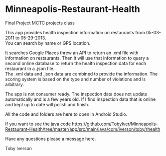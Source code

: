 # Minneapolis-Restaurant-Health
Final Project MCTC projects class

This app provides health inspection information on restaurants from 05-03-2011 to 05-29-2013.  
You can search by name or GPS location.

It searches Google Places threw an API to return an .xml file with information on restaurants.  Then it will use that information to query a second online database to return the health inspection data for each restaurant in a .json file.  
The .xml data and .json data are combined to provide the information.  The scoring system is based on the type and number of violations and is arbitrary.   

The app is not consumer ready.  The inspection data does not update automatically and is a few years old.  If I find inspection data that is online and kept up to date will polish and finish. 

All the code and folders are here to open in Android Studio.  


If you want to see the java code 
https://github.com/TobyIver/Minneapolis-Restaurant-Health/tree/master/app/src/main/java/com/iverson/toby/rhealth

Have any questions please a message here.

Toby Iverson

